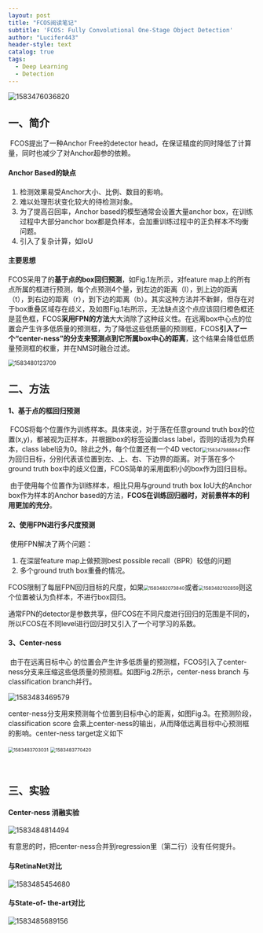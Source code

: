 ```yaml
---
layout: post
title: "FCOS阅读笔记"
subtitle: 'FCOS: Fully Convolutional One-Stage Object Detection'
author: "Lucifer443"
header-style: text
catalog: true
tags:
  - Deep Learning
  - Detection
---
```


![1583476036820](/img/in-post/FCOS/1583476036820.png)

## 一、简介

​        FCOS提出了一种Anchor Free的detector head，在保证精度的同时降低了计算量，同时也减少了对Anchor超参的依赖。

#### Anchor Based的缺点

1. 检测效果易受Anchor大小、比例、数目的影响。
2. 难以处理形状变化较大的待检测对象。
3. 为了提高召回率，Anchor based的模型通常会设置大量anchor box，在训练过程中大部分anchor box都是负样本，会加重训练过程中的正负样本不均衡问题。
4. 引入了复杂计算，如IoU        

#### 主要思想

​		FCOS采用了的**基于点的box回归预测**，如Fig.1左所示，对feature map上的所有点所属的框进行预测，每个点预测4个量，到左边的距离（l），到上边的距离（t），到右边的距离（r），到下边的距离（b）。其实这种方法并不新鲜，但存在对于box重叠区域存在歧义，及如图Fig.1右所示，无法缺点这个点应该回归橙色框还是蓝色框，FCOS**采用FPN的方法**大大消除了这种歧义性。在远离box中心点的位置会产生许多低质量的预测框，为了降低这些低质量的预测框，FCOS**引入了一个“center-ness”的分支来预测点到它所属box中心的距离**，这个结果会降低低质量预测框的权重，并在NMS时融合过滤。

<img src="/img/in-post/FCOS/1583480123709.png" alt="1583480123709" style="zoom:80%;" />

## 二、方法

#### 1、基于点的框回归预测

​		FCOS将每个位置作为训练样本。具体来说，对于落在任意ground truth box的位置(x,y)，都被视为正样本，并根据box的标签设置class label，否则的话视为负样本，class label设为0。除此之外，每个位置还有一个4D vector<img src="/img/in-post/FCOS/1583479888642.png" alt="1583479888642" style="zoom: 67%;" />作为回归目标，分别代表该位置到左、上、右、下边界的距离。对于落在多个ground truth box中的歧义位置，FCOS简单的采用面积小的box作为回归目标。

​		由于使用每个位置作为训练样本，相比只用与ground truth box IoU大的Anchor box作为样本的Anchor based的方法，**FCOS在训练回归器时，对前景样本的利用更加的充分**。

#### 2、使用FPN进行多尺度预测

​		使用FPN解决了两个问题：

1. 在深层feature map上做预测best possible recall（BPR）较低的问题
2. 多个ground truth box重叠的情况。

​		FCOS限制了每层FPN回归目标的尺度，如果<img src="/img/in-post/FCOS/1583482073840.png" alt="1583482073840" style="zoom:67%;" />或者<img src="/img/in-post/FCOS/1583482102859.png" alt="1583482102859" style="zoom:67%;" />则这个位置被认为负样本，不进行box回归。

​		通常FPN的detector是参数共享，但FCOS在不同尺度进行回归的范围是不同的，所以FCOS在不同level进行回归时又引入了一个可学习的系数。

#### 3、Center-ness

​		由于在远离目标中心 的位置会产生许多低质量的预测框，FCOS引入了center-ness分支来压缩这些低质量的预测框。如图Fig.2所示，center-ness branch 与classification branch并行。

![1583483469579](/img/in-post/FCOS/1583483469579.png)

​		center-ness分支用来预测每个位置到目标中心的距离，如图Fig.3。在预测阶段，classification score 会乘上center-ness的输出，从而降低远离目标中心预测框的影响。center-ness target定义如下

<img src="/img/in-post/FCOS/1583483703031.png" alt="1583483703031" style="zoom:67%;" />

<img src="/img/in-post/FCOS/1583483770420.png" alt="1583483770420" style="zoom: 67%;" />

​		

## 三、实验

#### Center-ness 消融实验

![1583484814494](/img/in-post/FCOS/1583484814494.png)

有意思的时，把center-ness合并到regression里（第二行）没有任何提升。

#### 与RetinaNet对比

![1583485454680](/img/in-post/FCOS/1583485454680.png)

#### 与State-of- the-art对比

![1583485689156](/img/in-post/FCOS/1583485689156.png)